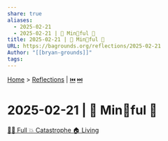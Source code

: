 ```yaml
---
share: true
aliases:
  - 2025-02-21
  - 2025-02-21 | 🧠 Min🧘ful 🍷
title: 2025-02-21 | 🧠 Min🧘ful 🍷
URL: https://bagrounds.org/reflections/2025-02-21
Author: "[[bryan-grounds]]"
tags: 
---
```

[Home](../index.md) > [Reflections](./index.md) | [⏮️](./2025-02-17.md) [⏭️](./2025-02-22.md)  
# 2025-02-21 | 🧠 Min🧘ful 🍷  
[🧘‍♀️ Full 💥 Catastrophe 🏠 Living](../books/full-catastrophe-living.md)  
